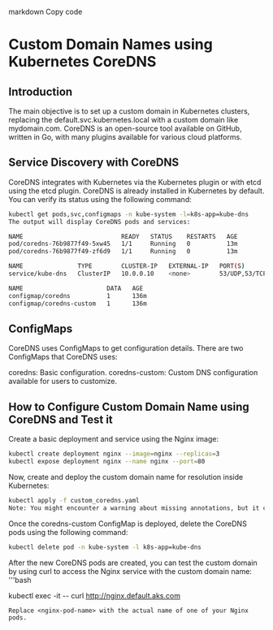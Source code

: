 markdown
Copy code
# Custom Domain Names using Kubernetes CoreDNS

## Introduction

The main objective is to set up a custom domain in Kubernetes clusters, replacing the default.svc.kubernetes.local with a custom domain like mydomain.com. CoreDNS is an open-source tool available on GitHub, written in Go, with many plugins available for various cloud platforms.

## Service Discovery with CoreDNS

CoreDNS integrates with Kubernetes via the Kubernetes plugin or with etcd using the etcd plugin. CoreDNS is already installed in Kubernetes by default. You can verify its status using the following command:
```bash
kubectl get pods,svc,configmaps -n kube-system -l=k8s-app=kube-dns
The output will display CoreDNS pods and services:

NAME                           READY   STATUS    RESTARTS   AGE
pod/coredns-76b9877f49-5xw45   1/1     Running   0          13m
pod/coredns-76b9877f49-zf6d9   1/1     Running   0          13m

NAME               TYPE        CLUSTER-IP   EXTERNAL-IP   PORT(S)         AGE
service/kube-dns   ClusterIP   10.0.0.10    <none>        53/UDP,53/TCP   136m

NAME                       DATA   AGE
configmap/coredns          1      136m
configmap/coredns-custom   1      136m
```
## ConfigMaps
CoreDNS uses ConfigMaps to get configuration details. There are two ConfigMaps that CoreDNS uses:

coredns: Basic configuration.
coredns-custom: Custom DNS configuration available for users to customize.
## How to Configure Custom Domain Name using CoreDNS and Test it

Create a basic deployment and service using the Nginx image:

```bash
kubectl create deployment nginx --image=nginx --replicas=3
kubectl expose deployment nginx --name nginx --port=80
```

Now, create and deploy the custom domain name for resolution inside Kubernetes:

``` bash
kubectl apply -f custom_coredns.yaml
Note: You might encounter a warning about missing annotations, but it can be ignored in this context.
```
Once the coredns-custom ConfigMap is deployed, delete the CoreDNS pods using the following command:

```bash
kubectl delete pod -n kube-system -l k8s-app=kube-dns
```
After the new CoreDNS pods are created, you can test the custom domain by using curl to access the Nginx service with the custom domain name:
'''bash

kubectl exec -it <nginx-pod-name> -- curl http://nginx.default.aks.com
```
Replace <nginx-pod-name> with the actual name of one of your Nginx pods.
